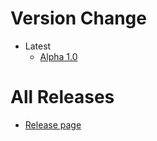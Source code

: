 # Version Change
- Latest
    -   [Alpha 1.0](https://github.com/Roberto341/Fay-Engine/tree/a.1.0)
    
# All Releases 
- [Release page](https://github.com/Roberto341/Fay-Engine/releases)